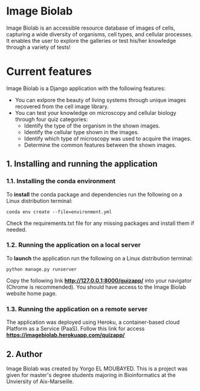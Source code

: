 # Image Biolab
Image Biolab is an accessible resource database of images of cells, capturing a wide diversity of organisms, cell types, and cellular processes. It enables the user to explore the galleries or test his/her knowledge through a variety of tests!

# Current features
Image Biolab is a Django application with the following features:
* You can exlpore the beauty of living systems through unique images recovered from the cell image library.
* You can test your knowledge on microscopy and cellular biology through four quiz categories:
  * Identify the type of the organism in the shown images.
  * Identify the cellular type shown in the images.
  * Identify which type of microscopy was used to acquire the images.
  * Determine the common features between the shown images.

## 1. Installing and running the application

### 1.1. Installing the conda environment
To **install** the conda package and dependencies run the following on a Linux distribution terminal:
~~~~
conda env create --file=environment.yml
~~~~

Check the requirements.txt file for any missing packages and install them if needed.

### 1.2. Running the application on a local server
To **launch** the application run the following on a Linux distribution terminal:
~~~~
python manage.py runserver
~~~~

Copy the following link **http://127.0.0.1:8000/quizapp/** into your navigator (Chrome is recommended). You should have access to the Image Biolab website home page.

### 1.3. Running the application on a remote server
The application was deployed using Heroku, a container-based cloud Platform as a Service (PaaS).
Follow this link for access **https://imagebiolab.herokuapp.com/quizapp/**

## 2. Author
Image Biolab was created by Yorgo EL MOUBAYED. This is a project was given for master's degree students majoring in Bioinformatics at the Unviersity of Aix-Marseille.
